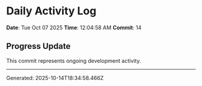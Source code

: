 # Daily Activity Log

**Date**: Tue Oct 07 2025
**Time**: 12:04:58 AM
**Commit**: 14

## Progress Update

This commit represents ongoing development activity.

---
Generated: 2025-10-14T18:34:58.466Z
